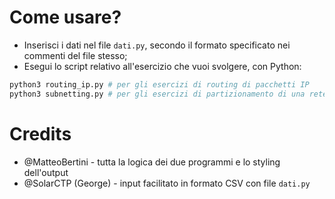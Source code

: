 # Come usare?
- Inserisci i dati nel file `dati.py`, secondo il formato specificato nei commenti del file stesso;
- Esegui lo script relativo all'esercizio che vuoi svolgere, con Python:
```bash
python3 routing_ip.py # per gli esercizi di routing di pacchetti IP
python3 subnetting.py # per gli esercizi di partizionamento di una rete in tante subnets
```

# Credits
- @MatteoBertini - tutta la logica dei due programmi e lo styling dell'output
- @SolarCTP (George) - input facilitato in formato CSV con file `dati.py`
